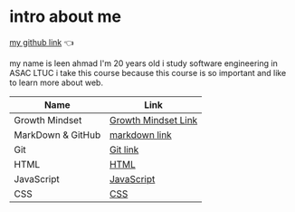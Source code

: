 # intro about me 

[my github link](https://github.com/leenahmad) 👈

my name is leen ahmad I'm 20 years old 
i study software engineering in ASAC LTUC
i take this course because this course is so important and like to learn more about web. 


Name | Link
------------ | -------------
Growth Mindset | [Growth Mindset Link](https://leenahmad.github.io/reading-notes/)
MarkDown & GitHub | [markdown link](https://leenahmad.github.io/reading-notes/read01)
Git | [Git link](https://leenahmad.github.io/reading-notes/Read02)
HTML | [HTML](https://leenahmad.github.io/reading-notes/read03)
JavaScript | [JavaScript](https://leenahmad.github.io/reading-notes/read04)
CSS | [CSS](https://leenahmad.github.io/reading-notes/read06)


